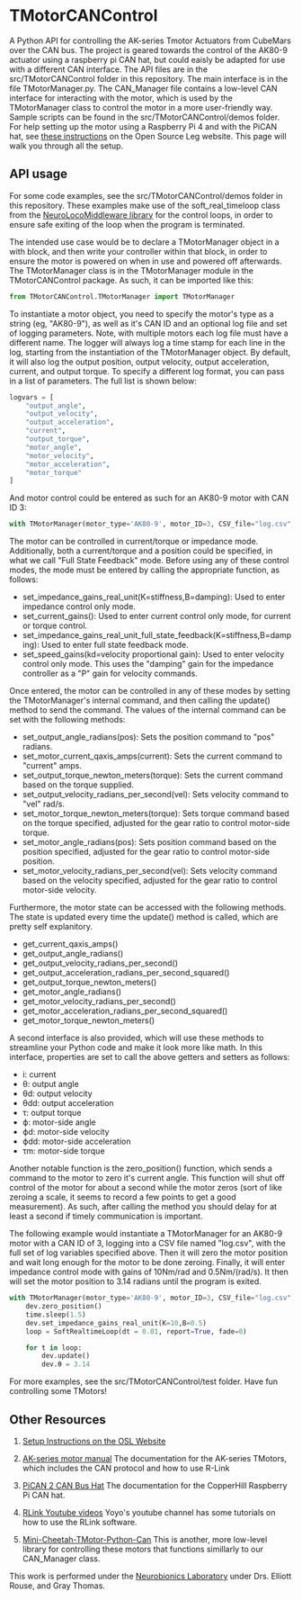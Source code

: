 # TMotorCANControl
A Python API for controlling the AK-series Tmotor Actuators from CubeMars over the CAN bus.
The project is geared towards the control of the AK80-9 actuator using a raspberry pi CAN hat, but
could eaisly be adapted for use with a different CAN interface. The API files are in the src/TMotorCANControl
folder in this repository. The main interface is in the file TMotorManager.py. The CAN_Manager file contains
a low-level CAN interface for interacting with the motor, which is used by the TMotorManager class to 
control the motor in a more user-friendly way. Sample scripts can be found in the src/TMotorCANControl/demos folder.
For help setting up the motor using a Raspberry Pi 4 and with the PiCAN hat, see [these instructions](https://opensourceleg.com/TMotorCANControl/)
on the Open Source Leg website. This page will walk you through all the setup.

## API usage
For some code examples, see the src/TMotorCANControl/demos folder in this repository.
These examples make use of the soft_real_timeloop class from the [NeuroLocoMiddleware library](https://pypi.org/project/NeuroLocoMiddleware/) 
for the control loops, in order to ensure safe exiting of the loop when the program is terminated.

The intended use case would be to declare a TMotorManager object in a with block, and then
write your controller within that block, in order to ensure the motor is powered on when in use
and powered off afterwards. The TMotorManager class is in the TMotorManager module in the TMotorCANControl package.
As such, it can be imported like this:

```python
from TMotorCANControl.TMotorManager import TMotorManager
```

To instantiate a motor object, you need to specify the motor's type as a string (eg, "AK80-9"), as well
as it's CAN ID and an optional log file and set of logging parameters. Note, with multiple motors 
each log file must have a different name.  The logger will always log a time stamp for each line 
in the log, starting from the instantiation of the TMotorManager object. By default, it will also log the 
output position, output velocity, output acceleration, current, and output torque. To specify
a different log format, you can pass in a list of parameters. The full list is shown below:

```python
logvars = [
    "output_angle", 
    "output_velocity", 
    "output_acceleration",
    "current",
    "output_torque",
    "motor_angle", 
    "motor_velocity", 
    "motor_acceleration", 
    "motor_torque"
]
```

And motor control could be entered as such for an AK80-9 motor with CAN ID 3:
```python
with TMotorManager(motor_type='AK80-9', motor_ID=3, CSV_file="log.csv", log_vars=logvars) as dev:
```

The motor can be controlled in current/torque or impedance mode. Additionally, both a
current/torque and a position could be specified, in what we call "Full State Feedback" mode.
Before using any of these control modes, the mode must be entered by calling the appropriate 
function, as follows:

- set_impedance_gains_real_unit(K=stiffness,B=damping): Used to enter impedance control only mode.
- set_current_gains(): Used to enter current control only mode, for current or torque control.
- set_impedance_gains_real_unit_full_state_feedback(K=stiffness,B=damping): Used to enter full state feedback mode.
- set_speed_gains(kd=velocity proportional gain): Used to enter velocity control only mode. This uses the "damping" gain for the impedance controller as a "P" gain for velocity commands.

Once entered, the motor can be controlled in any of these modes by setting the TMotorManager's
internal command, and then calling the update() method to send the command. The values of the
internal command can be set with the following methods:

- set_output_angle_radians(pos): Sets the position command to "pos" radians.
- set_motor_current_qaxis_amps(current): Sets the current command to "current" amps.
- set_output_torque_newton_meters(torque): Sets the current command based on the torque supplied.
- set_output_velocity_radians_per_second(vel): Sets velocity command to "vel" rad/s.
- set_motor_torque_newton_meters(torque): Sets torque command based on the torque specified, adjusted for the gear ratio to control motor-side torque.
- set_motor_angle_radians(pos): Sets position command based on the position specified, adjusted for the gear ratio to control motor-side position.
- set_motor_velocity_radians_per_second(vel): Sets velocity command based on the velocity specified, adjusted for the gear ratio to control motor-side velocity.

Furthermore, the motor state can be accessed with the following methods. The state is updated
every time the update() method is called, which are pretty self explanitory.
- get_current_qaxis_amps()
- get_output_angle_radians()
- get_output_velocity_radians_per_second()
- get_output_acceleration_radians_per_second_squared()
- get_output_torque_newton_meters()
- get_motor_angle_radians()
- get_motor_velocity_radians_per_second()
- get_motor_acceleration_radians_per_second_squared()
- get_motor_torque_newton_meters()

A second interface is also provided, which will use these methods to streamline your Python
code and make it look more like math. In this interface, properties are set to call the
above getters and setters as follows:

- i: current
- θ: output angle
- θd: output velocity
- θdd: output acceleration
- τ: output torque
- ϕ: motor-side angle
- ϕd: motor-side velocity
- ϕdd: motor-side acceleration
- τm: motor-side torque

Another notable function is the zero_position() function, which sends a command to the motor to 
zero it's current angle. This function will shut off control of the motor for about a second
while the motor zeros (sort of like zeroing a scale, it seems to record a few points to get 
a good measurement). As such, after calling the method you should delay for at least a second
if timely communication is important.

The following example would instantiate a TMotorManager for an AK80-9 motor with a CAN ID of 3,
logging into a CSV file named "log.csv", with the full set of log variables specified above. Then
it will zero the motor position and wait long enough for the motor to be done zeroing. Finally,
it will enter impedance control mode with gains of 10Nm/rad and 0.5Nm/(rad/s). It then will set 
the motor position to 3.14 radians until the program is exited.

```python
with TMotorManager(motor_type='AK80-9', motor_ID=3, CSV_file="log.csv", log_vars=logvars) as dev:
    dev.zero_position()
    time.sleep(1.5)
    dev.set_impedance_gains_real_unit(K=10,B=0.5)
    loop = SoftRealtimeLoop(dt = 0.01, report=True, fade=0)

    for t in loop:
        dev.update()
        dev.θ = 3.14
```

For more examples, see the src/TMotorCANControl/test folder. Have fun controlling some TMotors!

## Other Resources
1. [Setup Instructions on the OSL Website](https://opensourceleg.com/TMotorCANControl/)

2. [AK-series motor manual](https://store.cubemars.com/images/file/20211201/1638329381542610.pdf)
The documentation for the AK-series TMotors, which includes the CAN protocol and how to use R-Link

3. [PiCAN 2 CAN Bus Hat](https://copperhilltech.com/pican-2-can-bus-interface-for-raspberry-pi/) 
The documentation for the CopperHill Raspberry Pi CAN hat.

4. [RLink Youtube videos](https://www.youtube.com/channel/UCs-rBZ4uKBpOT9vokLZPhog/featured)
Yoyo's youtube channel has some tutorials on how to use the RLink software.

5. [Mini-Cheetah-TMotor-Python-Can](https://github.com/dfki-ric-underactuated-lab/mini-cheetah-tmotor-python-can)
This is another, more low-level library for controlling these motors that functions simillarly to
our CAN_Manager class.

This work is performed under the [Neurobionics Laboratory](https://neurobionics.robotics.umich.edu/)
under Drs. Elliott Rouse, and Gray Thomas.
